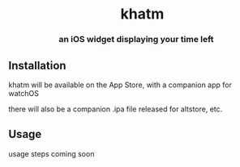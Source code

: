 <div id="user-content-toc">
  <ul align="center" style="list-style: none;">
    <summary>
      <h1>khatm</h1>
    </summary>
  </ul>
</div>
<h3 align="center">an iOS widget displaying your time left</h3>

## Installation

khatm will be available on the App Store, with a companion app for watchOS

there will also be a companion .ipa file released for altstore, etc.

## Usage

usage steps coming soon
